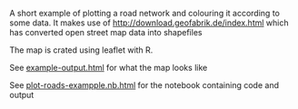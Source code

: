 A short example of plotting a road network and colouring it according to some data. It makes use of http://download.geofabrik.de/index.html which has converted open street map data into shapefiles

The map is crated using leaflet with R.

See [example-output.html](https://rawgit.com/departmentfortransport/ds-road-plot-example/master/example-output.html) for what the map looks like

See [plot-roads-exampple.nb.html](https://rawgit.com/departmentfortransport/ds-road-plot-example/master/plot-roads-exampple.nb.html) for the notebook containing code and output
